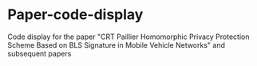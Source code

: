 # Paper-code-display
Code display for the paper "CRT Paillier Homomorphic Privacy Protection Scheme Based on BLS Signature in Mobile Vehicle Networks" and subsequent papers
